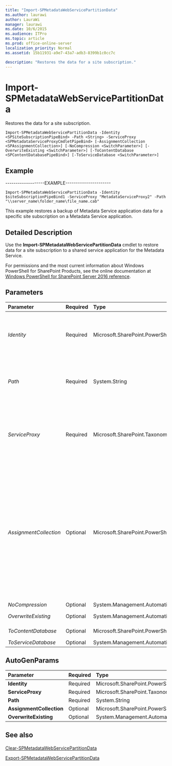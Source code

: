 ```yaml
---
title: "Import-SPMetadataWebServicePartitionData"
ms.author: laurawi
author: LauraWi
manager: laurawi
ms.date: 10/6/2015
ms.audience: ITPro
ms.topic: article
ms.prod: office-online-server
localization_priority: Normal
ms.assetid: 15b11931-a9e7-43a7-adb3-8399b1c0cc7c

description: "Restores the data for a site subscription."
---
```


# Import-SPMetadataWebServicePartitionData

Restores the data for a site subscription.
  
```
Import-SPMetadataWebServicePartitionData -Identity <SPSiteSubscriptionPipeBind> -Path <String> -ServiceProxy <SPMetadataServiceProxyCmdletPipeBind> [-AssignmentCollection <SPAssignmentCollection>] [-NoCompression <SwitchParameter>] [-OverwriteExisting <SwitchParameter>] [-ToContentDatabase <SPContentDatabasePipeBind>] [-ToServiceDatabase <SwitchParameter>]

```

## Example

-------------------EXAMPLE----------------------
  
```
Import-SPMetadataWebServicePartitionData -Identity $siteSubscriptionPipeBind1 -ServiceProxy "MetadataServiceProxy2" -Path "\\server_name\folder_name\file_name.cab"
```

This example restores a backup of Metadata Service application data for a specific site subscription on a Metadata Service application.
  
## Detailed Description

Use the **Import-SPMetadataWebServicePartitionData** cmdlet to restore data for a site subscription to a shared service application for the Metadata Service. 
  
For permissions and the most current information about Windows PowerShell for SharePoint Products, see the online documentation at [Windows PowerShell for SharePoint Server 2016 reference](https://go.microsoft.com/fwlink/p/?LinkId=671715). 
  
## Parameters

|**Parameter**|**Required**|**Type**|**Description**|
|:-----|:-----|:-----|:-----|
| _Identity_ <br/> |Required  <br/> |Microsoft.SharePoint.PowerShell.SPSiteSubscriptionPipeBind  <br/> |Specifies the site subscription to import.  <br/> The type must be a valid GUID, in the form 12345678-90ab-cdef-1234-567890bcdefgh; a valid name of a site subscription (for example, SiteSubscriptionConfig1); or an instance of a valid **SiteSubscription** object.  <br/> |
| _Path_ <br/> |Required  <br/> |System.String  <br/> |Specifies the path and name of the subscription data file to import.  <br/> The type must be a valid path in either of the following forms:  <br/> -  _C:\folder_name\formtemplate_name_ <br/> -  _\\server_name\folder_name\file_name.cab_ <br/> |
| _ServiceProxy_ <br/> |Required  <br/> |Microsoft.SharePoint.Taxonomy.Cmdlet.SPMetadataServiceProxyCmdletPipeBind  <br/> |Specifies the proxy for the service application that contains the site subscription.  <br/> The type must be a valid GUID, in the form 12345678-90ab-cdef-1234-567890bcdefgh; a valid name of the service application proxy (for example, ServiceAppProxy1); or an instance of a valid **SPMetadataServiceProxy** object.  <br/> |
| _AssignmentCollection_ <br/> |Optional  <br/> |Microsoft.SharePoint.PowerShell.SPAssignmentCollection  <br/> |Manages objects for the purpose of proper disposal. Use of objects, such as **SPWeb** or **SPSite**, can use large amounts of memory and use of these objects in Windows PowerShell scripts requires proper memory management. Using the **SPAssignment** object, you can assign objects to a variable and dispose of the objects after they are needed to free up memory. When **SPWeb**, **SPSite**, or **SPSiteAdministration** objects are used, the objects are automatically disposed of if an assignment collection or the **Global** parameter is not used.  <br/> > [!NOTE]> When the **Global** parameter is used, all objects are contained in the global store. If objects are not immediately used, or disposed of by using the **Stop-SPAssignment** command, an out-of-memory scenario can occur.           |
| _NoCompression_ <br/> |Optional  <br/> |System.Management.Automation.SwitchParameter  <br/> |PARAMVALUE: SwitchParameter  <br/> |
| _OverwriteExisting_ <br/> |Optional  <br/> |System.Management.Automation.SwitchParameter  <br/> |Specifies whether to overwrite the existing site subscription data, if it exists.  <br/> |
| _ToContentDatabase_ <br/> |Optional  <br/> |Microsoft.SharePoint.PowerShell.SPContentDatabasePipeBind  <br/> |PARAMVALUE: SPContentDatabasePipeBind  <br/> |
| _ToServiceDatabase_ <br/> |Optional  <br/> |System.Management.Automation.SwitchParameter  <br/> |PARAMVALUE: SwitchParameter  <br/> |
   
## AutoGenParams

|**Parameter**|**Required**|**Type**|**Description**|
|:-----|:-----|:-----|:-----|
|**Identity** <br/> |Required  <br/> |Microsoft.SharePoint.PowerShell.SPSiteSubscriptionPipeBind  <br/> ||
|**ServiceProxy** <br/> |Required  <br/> |Microsoft.SharePoint.Taxonomy.Cmdlet.SPMetadataServiceProxyCmdletPipeBind  <br/> ||
|**Path** <br/> |Required  <br/> |System.String  <br/> ||
|**AssignmentCollection** <br/> |Optional  <br/> |Microsoft.SharePoint.PowerShell.SPAssignmentCollection  <br/> ||
|**OverwriteExisting** <br/> |Optional  <br/> |System.Management.Automation.SwitchParameter  <br/> ||
   
## See also

#### 

[Clear-SPMetadataWebServicePartitionData](../../../docs-conceptual/sharepoint-server/microsoft-powershell-for-sharepoint-server-reference/managed-metadata-cmdlets/clear-spmetadatawebservicepartitiondata.md)
  
[Export-SPMetadataWebServicePartitionData](../../../docs-conceptual/sharepoint-server/microsoft-powershell-for-sharepoint-server-reference/managed-metadata-cmdlets/export-spmetadatawebservicepartitiondata.md)

